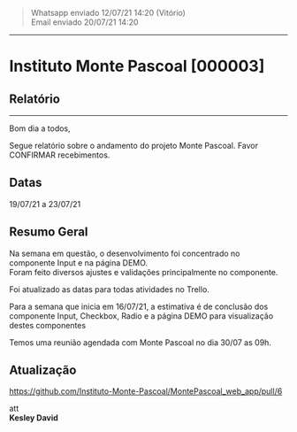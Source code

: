 > Whatsapp enviado 12/07/21 14:20 (Vitório)  
> Email enviado 20/07/21 14:20

***

# Instituto Monte Pascoal [000003]

## **Relatório**

***

Bom dia a todos,

Segue relatório sobre o andamento do projeto Monte Pascoal.
Favor CONFIRMAR recebimentos.
 

## Datas 
19/07/21 a 23/07/21

## Resumo Geral

Na semana em questão, o desenvolvimento foi concentrado no componente Input e na página DEMO.  
Foram feito diversos ajustes e validações principalmente no componente.  

Foi atualizado as datas para todas atividades no Trello.  

Para a semana que inicia em 16/07/21, a estimativa é de conclusão dos componente Input, Checkbox, Radio e a página DEMO para visualização destes componentes

Temos uma reunião agendada com Monte Pascoal no dia 30/07 as 09h.  

## Atualização
https://github.com/Instituto-Monte-Pascoal/MontePascoal_web_app/pull/6  


att  
**Kesley David**